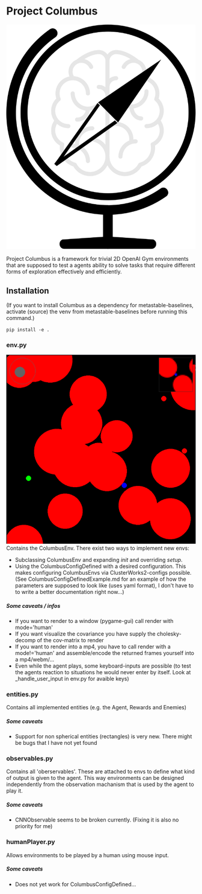 # Project Columbus

<p align='center'>
  <img src='./icon.svg'>
</p>

Project Columbus is a framework for trivial 2D OpenAI Gym environments that are supposed to test a agents ability to solve tasks that require different forms of exploration effectively and efficiently.

## Installation

(If you want to install Columbus as a dependency for metastable-baselines, activate (source) the venv from metastable-baselines before running this command.)

```
pip install -e .
```

### env.py

![Screenshot](./img_README.png)  
Contains the ColumbusEnv.
There exist two ways to implement new envs:

- Subclassing ColumbusEnv and expanding _init_ and overriding _setup_.
- Using the ColumbusConfigDefined with a desired configuration. This makes configuring ColumbusEnvs via ClusterWorks2-configs possible. (See ColumbusConfigDefinedExample.md for an example of how the parameters are supposed to look like (uses yaml format), I don't have to to write a better documentation right now...)

##### Some caveats / infos

- If you want to render to a window (pygame-gui) call render with mode='human'
- If you want visualize the covariance you have supply the cholesky-decomp of the cov-matrix to render
- If you want to render into a mp4, you have to call render with a mode!='human' and assemble/encode the returned frames yourself into a mp4/webm/...
- Even while the agent plays, some keyboard-inputs are possible (to test the agents reaction to situations he would never enter by itself. Look at \_handle_user_input in env.py for avaible keys)

### entities.py

Contains all implemented entities (e.g. the Agent, Rewards and Enemies)

##### Some caveats

- Support for non spherical entities (rectangles) is very new. There might be bugs that I have not yet found

### observables.py

Contains all 'oberservables'. These are attached to envs to define what kind of output is given to the agent. This way environments can be designed independently from the observation machanism that is used by the agent to play it.

##### Some caveats

- CNNObservable seems to be broken currently. (Fixing it is also no priority for me)

### humanPlayer.py

Allows environments to be played by a human using mouse input.

##### Some caveats

- Does not yet work for ColumbusConfigDefined...
